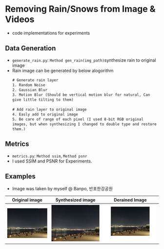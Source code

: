 # Removing Rain/Snows from Image & Videos

- code implementations for experiments


## Data Generation
- `generate_rain.py`: `Method gen_rain(img_path)`synthesize rain to original image
- Rain image can be generated by below alogorithm
	```
	# Generate rain layer
	1. Random Noise
	2. Gaussian Blur
	3. Motion Blur (Should be vertical motion blur for natural, Can give little tilting to them)

	# Add rain layer to original image
	4. Easly add to original image
	5. Be care of range of each pixel (I used 8-bit RGB original images, but when synthesizing I changed to double type and restore them.) 
	```

## Metrics
- `metrics.py`: `Method ssim`, `Method psnr`
- I used SSIM and PSNR for Experiments.

## Examples
- Image was taken by myself @ Banpo, 반포한강공원

|Original image| Synthesized image | Derained Image|
|---|:---:|---|
|![original_img](./IMG_4133_original.jpg)|![synth_image](IMG_4133_synth.jpg)|![derined_image](IMG_4133_derained.jpg)|
